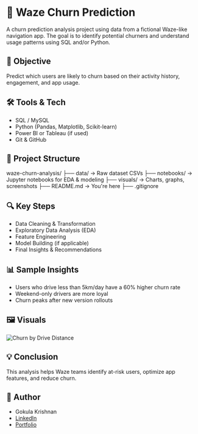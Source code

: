 # 🚗 Waze Churn Prediction

A churn prediction analysis project using data from a fictional Waze-like navigation app. The goal is to identify potential churners and understand usage patterns using SQL and/or Python.

## 📌 Objective

Predict which users are likely to churn based on their activity history, engagement, and app usage.

## 🛠 Tools & Tech

- SQL / MySQL
- Python (Pandas, Matplotlib, Scikit-learn)
- Power BI or Tableau (if used)
- Git & GitHub

## 📂 Project Structure

waze-churn-analysis/
├── data/ → Raw dataset CSVs
├── notebooks/ → Jupyter notebooks for EDA & modeling
├── visuals/ → Charts, graphs, screenshots
├── README.md → You're here
├── .gitignore 


## 🔍 Key Steps

- Data Cleaning & Transformation
- Exploratory Data Analysis (EDA)
- Feature Engineering
- Model Building (if applicable)
- Final Insights & Recommendations

## 📊 Sample Insights

- Users who drive less than 5km/day have a 60% higher churn rate
- Weekend-only drivers are more loyal
- Churn peaks after new version rollouts

## 🖼 Visuals

![Churn by Drive Distance](visuals/churn_by_distance.png)

## 💡 Conclusion

This analysis helps Waze teams identify at-risk users, optimize app features, and reduce churn.

## 🧠 Author

- Gokula Krishnan  
- [LinkedIn](https://linkedin.com/in/your-link)  
- [Portfolio](https://your-portfolio-link)


